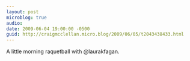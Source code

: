 ```yaml
---
layout: post
microblog: true
audio: 
date: 2009-06-04 19:00:00 -0500
guid: http://craigmcclellan.micro.blog/2009/06/05/t2043438433.html
---
```

A little morning raquetball with @laurakfagan.
